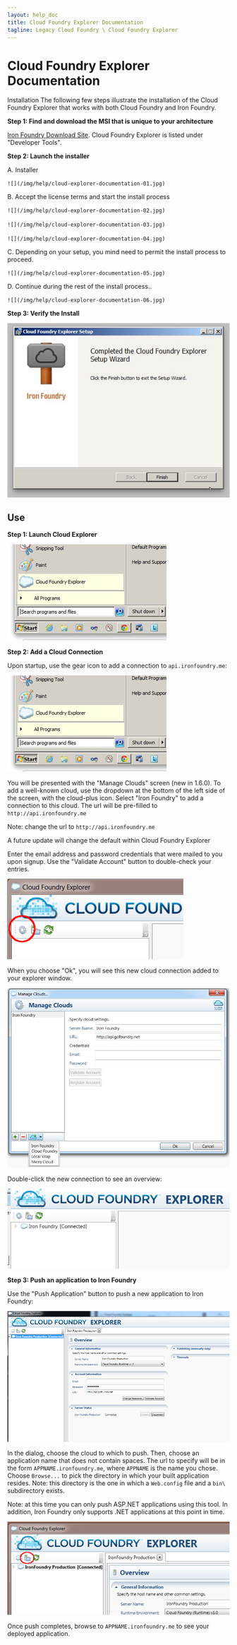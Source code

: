 ```yaml
---
layout: help_doc
title: Cloud Foundry Explorer Documentation
tagline: Legacy Cloud Foundry \ Cloud Foundry Explorer
---
```


# Cloud Foundry Explorer Documentation

Installation
The following few steps illustrate the installation of the Cloud Foundry Explorer that works with both Cloud Foundry and Iron Foundry.

**Step 1: Find and download the MSI that is unique to your architecture**

[Iron Foundry Download Site](http://app.ironfoundry.me/download). Cloud Foundry Explorer is listed under "Developer Tools".

**Step 2: Launch the installer**

A. Installer

	![](/img/help/cloud-explorer-documentation-01.jpg)

B. Accept the license terms and start the install process

	![](/img/help/cloud-explorer-documentation-02.jpg)

	![](/img/help/cloud-explorer-documentation-03.jpg)

	![](/img/help/cloud-explorer-documentation-04.jpg)

C. Depending on your setup, you mind need to permit the install process to proceed.

	![](/img/help/cloud-explorer-documentation-05.jpg)

D. Continue during the rest of the install process..

	![](/img/help/cloud-explorer-documentation-06.jpg)
 
**Step 3: Verify the Install**
 
![](/img/help/cloud-explorer-documentation-07.jpg)

## Use

**Step 1: Launch Cloud Explorer**

![](/img/help/cloud-explorer-documentation-08.jpg)

**Step 2: Add a Cloud Connection**

Upon startup, use the gear icon to add a connection to `api.ironfoundry.me`:

![](/img/help/cloud-explorer-documentation-09.jpg)

You will be presented with the "Manage Clouds" screen (new in 1.6.0). To add a well-known cloud, use the dropdown at the bottom of the left side of the screen, with the cloud-plus icon. Select "Iron Foundry" to add a connection to this cloud. The url will be pre-filled to `http://api.ironfoundry.me`

Note: change the url to `http://api.ironfoundry.me`

A future update will change the default within Cloud Foundry Explorer

Enter the email address and password credentials that were mailed to you upon signup. Use the "Validate Account" button to double-check your entries.

![](/img/help/cloud-explorer-documentation-10.png)
 
When you choose "Ok", you will see this new cloud connection added to your explorer window.

![](/img/help/cloud-explorer-documentation-11.png)

Double-click the new connection to see an overview:

![](/img/help/cloud-explorer-documentation-12.png)

**Step 3: Push an application to Iron Foundry**

Use the "Push Application" button to push a new application to Iron Foundry:

![](/img/help/cloud-explorer-documentation-13.png)

In the dialog, choose the cloud to which to push. Then, choose an application name that does not contain spaces. The url to specify will be in the form `APPNAME.ironfoundry.me`, where `APPNAME` is the name you chose. Choose `Browse...` to pick the directory in which your built application resides. Note: this directory is the one in which a `Web.config` file and a `bin\` subdirectory exists.

Note: at this time you can only push ASP.NET applications using this tool. In addition, Iron Foundry only supports .NET applications at this point in time.

![](/img/help/cloud-explorer-documentation-14.png)

Once push completes, browse to `APPNAME.ironfoundry.me` to see your deployed application.